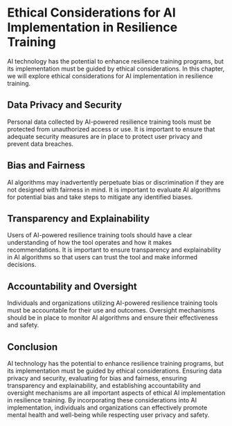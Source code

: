 Ethical Considerations for AI Implementation in Resilience Training
================================================================================================================================

AI technology has the potential to enhance resilience training programs, but its implementation must be guided by ethical considerations. In this chapter, we will explore ethical considerations for AI implementation in resilience training.

Data Privacy and Security
-------------------------

Personal data collected by AI-powered resilience training tools must be protected from unauthorized access or use. It is important to ensure that adequate security measures are in place to protect user privacy and prevent data breaches.

Bias and Fairness
-----------------

AI algorithms may inadvertently perpetuate bias or discrimination if they are not designed with fairness in mind. It is important to evaluate AI algorithms for potential bias and take steps to mitigate any identified biases.

Transparency and Explainability
-------------------------------

Users of AI-powered resilience training tools should have a clear understanding of how the tool operates and how it makes recommendations. It is important to ensure transparency and explainability in AI algorithms so that users can trust the tool and make informed decisions.

Accountability and Oversight
----------------------------

Individuals and organizations utilizing AI-powered resilience training tools must be accountable for their use and outcomes. Oversight mechanisms should be in place to monitor AI algorithms and ensure their effectiveness and safety.

Conclusion
----------

AI technology has the potential to enhance resilience training programs, but its implementation must be guided by ethical considerations. Ensuring data privacy and security, evaluating for bias and fairness, ensuring transparency and explainability, and establishing accountability and oversight mechanisms are all important aspects of ethical AI implementation in resilience training. By incorporating these considerations into AI implementation, individuals and organizations can effectively promote mental health and well-being while respecting user privacy and safety.
